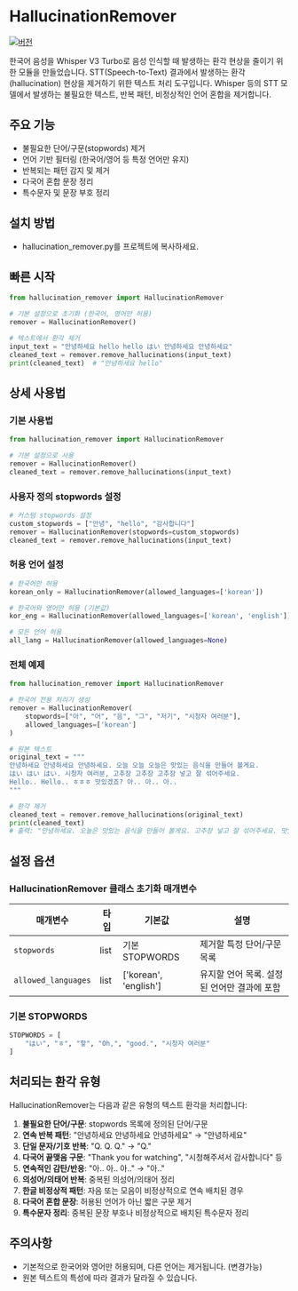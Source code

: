 # HallucinationRemover

[![버전](https://img.shields.io/badge/version-0.0.1-blue.svg)](https://github.com/godxxy1229/whisper-hallucination-remover)

한국어 음성을 Whisper V3 Turbo로 음성 인식할 때 발생하는 환각 현상을 줄이기 위한 모듈을 만들었습니다.
STT(Speech-to-Text) 결과에서 발생하는 환각(hallucination) 현상을 제거하기 위한 텍스트 처리 도구입니다. Whisper 등의 STT 모델에서 발생하는 불필요한 텍스트, 반복 패턴, 비정상적인 언어 혼합을 제거합니다.

## 주요 기능

- 불필요한 단어/구문(stopwords) 제거
- 언어 기반 필터링 (한국어/영어 등 특정 언어만 유지)
- 반복되는 패턴 감지 및 제거
- 다국어 혼합 문장 정리
- 특수문자 및 문장 부호 정리

## 설치 방법

- hallucination_remover.py를 프로젝트에 복사하세요.

## 빠른 시작

```python
from hallucination_remover import HallucinationRemover

# 기본 설정으로 초기화 (한국어, 영어만 허용)
remover = HallucinationRemover()

# 텍스트에서 환각 제거
input_text = "안녕하세요 hello hello はい 안녕하세요 안녕하세요"
cleaned_text = remover.remove_hallucinations(input_text)
print(cleaned_text)  # "안녕하세요 hello"
```

## 상세 사용법

### 기본 사용법

```python
from hallucination_remover import HallucinationRemover

# 기본 설정으로 사용
remover = HallucinationRemover()
cleaned_text = remover.remove_hallucinations(input_text)
```

### 사용자 정의 stopwords 설정

```python
# 커스텀 stopwords 설정
custom_stopwords = ["안녕", "hello", "감사합니다"]
remover = HallucinationRemover(stopwords=custom_stopwords)
cleaned_text = remover.remove_hallucinations(input_text)
```

### 허용 언어 설정

```python
# 한국어만 허용
korean_only = HallucinationRemover(allowed_languages=['korean'])

# 한국어와 영어만 허용 (기본값)
kor_eng = HallucinationRemover(allowed_languages=['korean', 'english'])

# 모든 언어 허용
all_lang = HallucinationRemover(allowed_languages=None)
```

### 전체 예제

```python
from hallucination_remover import HallucinationRemover

# 한국어 전용 처리기 생성
remover = HallucinationRemover(
    stopwords=["아", "어", "음", "그", "저기", "시청자 여러분"], 
    allowed_languages=['korean']
)

# 원본 텍스트
original_text = """
안녕하세요 안녕하세요 안녕하세요. 오늘 오늘 오늘은 맛있는 음식을 만들어 볼게요.
はい はい はい. 시청자 여러분, 고추장 고추장 고추장 넣고 잘 섞어주세요.
Hello.. Hello.. ㅎㅎㅎ 맛있겠죠? 아.. 아.. 아..
"""

# 환각 제거
cleaned_text = remover.remove_hallucinations(original_text)
print(cleaned_text)
# 출력: "안녕하세요. 오늘은 맛있는 음식을 만들어 볼게요. 고추장 넣고 잘 섞어주세요. 맛있겠죠?"
```

## 설정 옵션

### HallucinationRemover 클래스 초기화 매개변수

| 매개변수 | 타입 | 기본값 | 설명 |
|---------|-----|-------|------|
| `stopwords` | list | 기본 STOPWORDS | 제거할 특정 단어/구문 목록 |
| `allowed_languages` | list | ['korean', 'english'] | 유지할 언어 목록. 설정된 언어만 결과에 포함 |

### 기본 STOPWORDS

```python
STOPWORDS = [
    "はい", "ㅎ", "핳", "Oh,", "good.", "시청자 여러분"
]
```

## 처리되는 환각 유형

HallucinationRemover는 다음과 같은 유형의 텍스트 환각을 처리합니다:

1. **불필요한 단어/구문**: stopwords 목록에 정의된 단어/구문
2. **연속 반복 패턴**: "안녕하세요 안녕하세요 안녕하세요" → "안녕하세요"
3. **단일 문자/기호 반복**: "Q. Q. Q." → "Q."
4. **다국어 끝맺음 구문**: "Thank you for watching", "시청해주셔서 감사합니다" 등
5. **연속적인 감탄/반응**: "아.. 아.. 아.." → "아.."
6. **의성어/의태어 반복**: 중복된 의성어/의태어 정리
7. **한글 비정상적 패턴**: 자음 또는 모음이 비정상적으로 연속 배치된 경우
8. **다국어 혼합 문장**: 허용된 언어가 아닌 짧은 구문 제거
9. **특수문자 정리**: 중복된 문장 부호나 비정상적으로 배치된 특수문자 정리

## 주의사항

- 기본적으로 한국어와 영어만 허용되며, 다른 언어는 제거됩니다. (변경가능)
- 원본 텍스트의 특성에 따라 결과가 달라질 수 있습니다.
